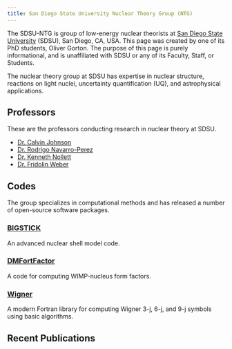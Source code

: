 ```yaml
---
title: San Diego State University Nuclear Theory Group (NTG)
---
```


The SDSU-NTG is group of low-energy nuclear theorists at [San Diego State
University](https://www.sdsu.edu) (SDSU), San Diego, CA, USA. This page was
created by one of its PhD students, Oliver Gorton. The purpose of this page is
purely informational, and is unaffiliated with SDSU or any of its Faculty,
Staff, or Students.

The nuclear theory group at SDSU has expertise in nuclear structure, reactions
on light nuclei, uncertainty quantification (UQ), and astrophysical
applications.

## Professors

These are the professors conducting research in nuclear theory at SDSU.

* [Dr. Calvin Johnson](http://sci.sdsu.edu/johnson/)
* [Dr. Rodrigo Navarro-Perez](http://rnavarroperez.sdsu.edu/)
* [Dr. Kenneth Nollett](https://nollett.sdsu.edu)
* [Dr. Fridolin Weber](https://fweber.sdsu.edu)

## Codes

The group specializes in computational methods and has released a number of
open-source software packages.

### [BIGSTICK](https://github.com/cwjsdsu/BigstickPublick)
An advanced nuclear shell model code.

### [DMFortFactor](https://github.com/ogorton/dmfortfactor)
A code for computing WIMP-nucleus form factors.

### [Wigner](https://github.com/ogorton/wigner)
A modern Fortran library for computing Wigner 3-j, 6-j, and 9-j symbols using
basic algorithms.

## Recent Publications
